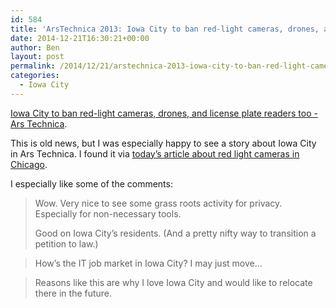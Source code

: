 ```yaml
---
id: 584
title: 'ArsTechnica 2013: Iowa City to ban red-light cameras, drones, and license plate readers too'
date: 2014-12-21T16:30:21+00:00
author: Ben
layout: post
permalink: /2014/12/21/arstechnica-2013-iowa-city-to-ban-red-light-cameras-drones-and-license-plate-readers-too/
categories:
  - Iowa City
---
```

[Iowa City to ban red-light cameras, drones, and license plate readers too - Ars Technica](http://arstechnica.com/tech-policy/2013/06/iowa-city-to-ban-not-only-red-light-cameras-but-drones-license-plate-readers-too/).

This is old news, but I was especially happy to see a story about Iowa City in Ars Technica. I found it via [today&#8217;s article about red light cameras in Chicago](http://arstechnica.com/tech-policy/2014/12/major-chicago-study-finds-red-light-cameras-not-safer-cause-more-rear-end-injuries/).

I especially like some of the comments:

> Wow. Very nice to see some grass roots activity for privacy. Especially for non-necessary tools.
> 
> Good on Iowa City&#8217;s residents. (And a pretty nifty way to transition a petition to law.) 

> How&#8217;s the IT job market in Iowa City? I may just move... 

> Reasons like this are why I love Iowa City and would like to relocate there in the future.
